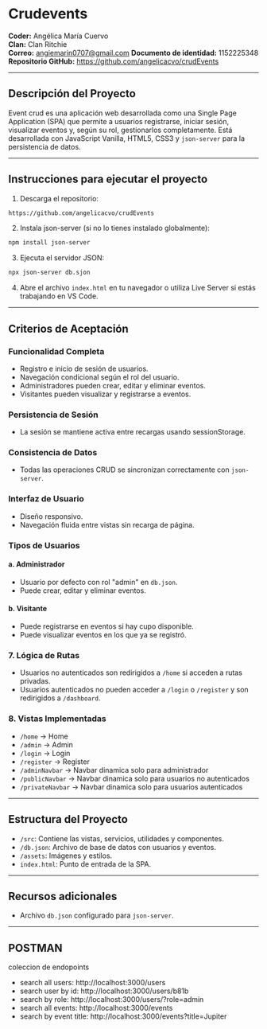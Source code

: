 # Crudevents

**Coder:** Angélica María Cuervo  
**Clan:** Clan Ritchie  
**Correo:** angiemarin0707@gmail.com 
**Documento de identidad:** 1152225348 
**Repositorio GitHub:**  https://github.com/angelicacvo/crudEvents 

---

## Descripción del Proyecto

Event crud es una aplicación web desarrollada como una Single Page Application (SPA) que permite a usuarios registrarse, iniciar sesión, visualizar eventos y, según su rol, gestionarlos completamente. Está desarrollada con JavaScript Vanilla, HTML5, CSS3 y `json-server` para la persistencia de datos.

---

## Instrucciones para ejecutar el proyecto

1. Descarga el repositorio:
```bash
https://github.com/angelicacvo/crudEvents
```

2. Instala json-server (si no lo tienes instalado globalmente):
```bash
npm install json-server
```

3. Ejecuta el servidor JSON:
```bash
npx json-server db.sjon
```

4. Abre el archivo `index.html` en tu navegador o utiliza Live Server si estás trabajando en VS Code.

---

## Criterios de Aceptación

### Funcionalidad Completa
- Registro e inicio de sesión de usuarios.
- Navegación condicional según el rol del usuario.
- Administradores pueden crear, editar y eliminar eventos.
- Visitantes pueden visualizar y registrarse a eventos.

### Persistencia de Sesión
- La sesión se mantiene activa entre recargas usando sessionStorage.

### Consistencia de Datos
- Todas las operaciones CRUD se sincronizan correctamente con `json-server`.

### Interfaz de Usuario
- Diseño responsivo.
- Navegación fluida entre vistas sin recarga de página.

### Tipos de Usuarios

#### a. Administrador
- Usuario por defecto con rol "admin" en `db.json`.
- Puede crear, editar y eliminar eventos.

#### b. Visitante
- Puede registrarse en eventos si hay cupo disponible.
- Puede visualizar eventos en los que ya se registró.

### 7. Lógica de Rutas
- Usuarios no autenticados son redirigidos a `/home` si acceden a rutas privadas.
- Usuarios autenticados no pueden acceder a `/login` o `/register` y son redirigidos a `/dashboard`.

### 8. Vistas Implementadas
- `/home` → Home
- `/admin` → Admin
- `/login` → Login
- `/register` → Register
- `/adminNavbar` → Navbar dinamica solo para administrador
- `/publicNavbar` → Navbar dinamica solo para usuarios no autenticados
- `/privateNavbar` → Navbar dinamica solo para usuarios autenticados

---

## Estructura del Proyecto

- `/src`: Contiene las vistas, servicios, utilidades y componentes.
- `/db.json`: Archivo de base de datos con usuarios y eventos.
- `/assets`: Imágenes y estilos.
- `index.html`: Punto de entrada de la SPA.

---

## Recursos adicionales

- Archivo `db.json` configurado para `json-server`.

---

## POSTMAN
coleccion de endopoints
- search all users: http://localhost:3000/users
- search user by id: http://localhost:3000/users/b81b
- search by role: http://localhost:3000/users/?role=admin
- search all events: http://localhost:3000/events
- search by event title: http://localhost:3000/events?title=Jupiter



